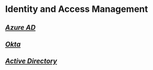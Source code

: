 # Identity and Access Management

## [_Azure AD_](https://github.com/shnlnryn/identity-and-access/tree/master/azuread)


## [_Okta_](https://github.com/shnlnryn/identity-and-access/tree/master/okta)

## [_Active Directory_](https://github.com/shnlnryn/identity-and-access/tree/master/active-directory)
